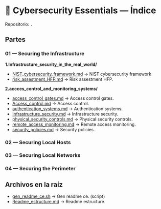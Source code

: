 # 📘 Cybersecurity Essentials — Índice

Repositorio: `.`

## Partes

### 01 — Securing the Infrastructure


**1.Infrastructure_security_in_the_real_world/**
- [NIST_cybersecurity_framework.md](./01_Securing_the_Infrastructure/1.Infrastructure_security_in_the_real_world/NIST_cybersecurity_framework.md) → NIST cybersecurity framework.
- [risk_assestment_HFP.md](./01_Securing_the_Infrastructure/1.Infrastructure_security_in_the_real_world/risk_assestment_HFP.md) → Risk assestment HFP.

**2.accces_control_and_monitoring_systems/**
- [access_control_gates.md](./01_Securing_the_Infrastructure/2.accces_control_and_monitoring_systems/access_control_gates.md) → Access control gates.
- [Access_control.md](./01_Securing_the_Infrastructure/2.accces_control_and_monitoring_systems/Access_control.md) → Access control.
- [authentication_systems.md](./01_Securing_the_Infrastructure/2.accces_control_and_monitoring_systems/authentication_systems.md) → Authentication systems.
- [Infrastructure_security.md](./01_Securing_the_Infrastructure/2.accces_control_and_monitoring_systems/Infrastructure_security.md) → Infrastructure security.
- [physical_security_controls.md](./01_Securing_the_Infrastructure/2.accces_control_and_monitoring_systems/physical_security_controls.md) → Physical security controls.
- [remote_access_monitoring.md](./01_Securing_the_Infrastructure/2.accces_control_and_monitoring_systems/remote_access_monitoring.md) → Remote access monitoring.
- [security_policies.md](./01_Securing_the_Infrastructure/2.accces_control_and_monitoring_systems/security_policies.md) → Security policies.

### 02 — Securing Local Hosts


### 03 — Securing Local Networks


### 04 — Securing the Perimeter


## Archivos en la raíz
- [gen_readme_ce.sh](./gen_readme_ce.sh) → Gen readme ce. (script)
- [Readme_estructure.md](./Readme_estructure.md) → Readme estructure.
